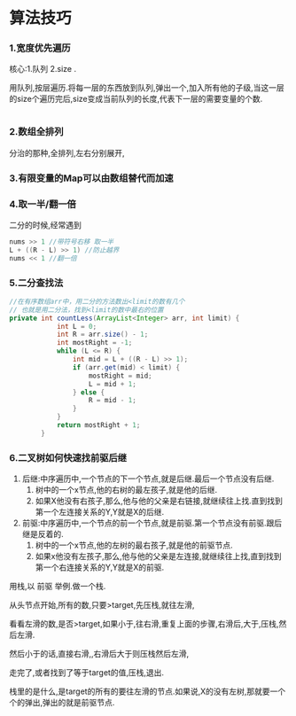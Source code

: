 # 算法技巧

### 1.宽度优先遍历

核心:1.队列 2.size .

用队列,按层遍历.将每一层的东西放到队列,弹出一个,加入所有他的子级,当这一层的size个遍历完后,size变成当前队列的长度,代表下一层的需要变量的个数.

```java

```

### 2.数组全排列

分治的那种,全排列,左右分别展开,

### 3.有限变量的Map可以由数组替代而加速



### 4.取一半/翻一倍

二分的时候,经常遇到

```java
nums >> 1 //带符号右移 取一半
L + ((R - L) >> 1) //防止越界
nums << 1 //翻一倍
```



### 5.二分查找法

```java
//在有序数组arr中，用二分的方法数出<limit的数有几个
// 也就是用二分法，找到<limit的数中最右的位置
private int countLess(ArrayList<Integer> arr, int limit) {
			int L = 0;
			int R = arr.size() - 1;
			int mostRight = -1;
			while (L <= R) {
				int mid = L + ((R - L) >> 1);
				if (arr.get(mid) < limit) {
					mostRight = mid;
					L = mid + 1;
				} else {
					R = mid - 1;
				}
			}
			return mostRight + 1;
		}
```

### 6.二叉树如何快速找前驱后继

1. 后继:中序遍历中,一个节点的下一个节点,就是后继.最后一个节点没有后继.
   1. 树中的一个x节点,他的右树的最左孩子,就是他的后继.
   2. 如果X他没有右孩子,那么,他与他的父亲是右链接,就继续往上找.直到找到第一个左连接关系的Y,Y就是X的后继.
2. 前驱:中序遍历中,一个节点的前一个节点,就是前驱.第一个节点没有前驱.跟后继是反着的.
   1. 树中的一个x节点,他的左树的最右孩子,就是他的前驱节点.
   2. 如果x他没有左孩子,那么,他与他的父亲是左连接,就继续往上找,直到找到第一个右连接关系的Y,Y就是X的前驱.

用栈,以 前驱 举例.做一个栈.

从头节点开始,所有的数,只要>target,先压栈,就往左滑,

看看左滑的数,是否>target,如果小于,往右滑,重复上面的步骤,右滑后,大于,压栈,然后左滑.

然后小于的话,直接右滑,,右滑后大于则压栈然后左滑,

走完了,或者找到了等于target的值,压栈,退出.

栈里的是什么,是target的所有的要往左滑的节点.如果说,X的没有左树,那就要一个个的弹出,弹出的就是前驱节点.

